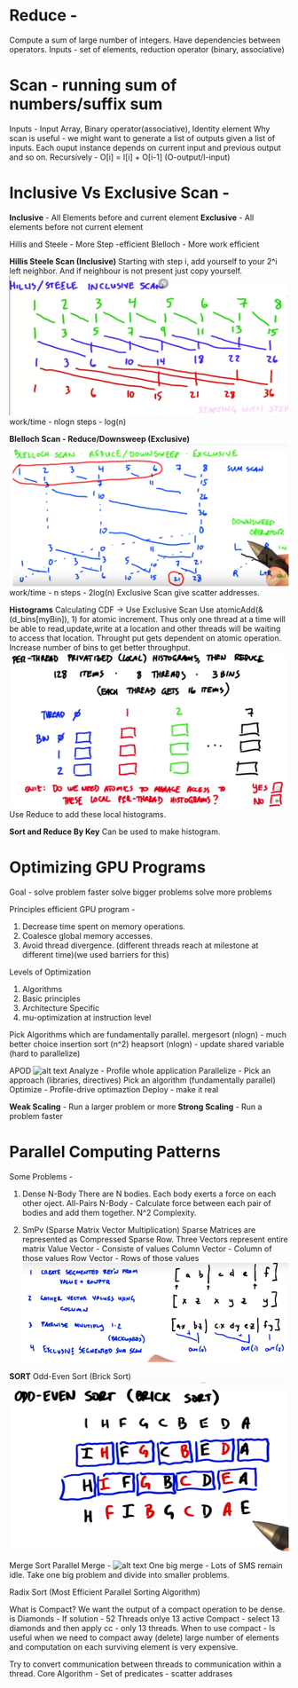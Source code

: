 # Reduce - 
Compute a sum of large number of integers.
Have dependencies between operators.
Inputs - set of elements, reduction operator (binary, associative)

# Scan - running sum of numbers/suffix sum
Inputs - Input Array, Binary operator(associative), Identity element
Why scan is useful - we might want to generate a list of outputs given a list of inputs. Each ouput instance depends on current input and previous output and so on.
Recursively - O[i] = I[i] + O[i-1]  (O-output/I-input)

# Inclusive Vs Exclusive Scan - 
**Inclusive** - All Elements before and current element
**Exclusive** - All elements before not current element

Hillis and Steele - More Step -efficient
Blelloch - More work efficient

**Hillis Steele Scan (Inclusive)**
Starting with step i, add yourself to your 2^i left neighbor. And if neighbour is not present just copy yourself.
![alt text](/src/HSscan.PNG)
work/time - nlogn
steps - log(n)

**Blelloch Scan - Reduce/Downsweep (Exclusive)**
![alt text](/src/Bscan.PNG)
work/time - n
steps - 2log(n)
Exclusive Scan give scatter addresses.

**Histograms**
Calculating CDF -> Use Exclusive Scan
Use atomicAdd(&(d_bins[myBin]), 1) for atomic increment. Thus only one thread at a time will be able to read,update,write at a location and other threads will be waiting to access that location.
Throught put gets dependent on atomic operation. Increase number of bins to get better throughput.
![alt text](/src/hist.PNG)
Use Reduce to add these local histograms.

**Sort and Reduce By Key**
Can be used to make histogram.


# Optimizing GPU Programs
Goal - solve problem faster
       solve bigger problems
       solve more problems

Principles efficient GPU program - 
1. Decrease time spent on memory operations.
2. Coalesce global memory accesses.
3. Avoid thread divergence. (different threads reach at milestone at different time)(we used barriers for this)

Levels of Optimization
1. Algorithms
2. Basic principles
3. Architecture Specific
4. mu-optimization at instruction level

Pick Algorithms which are fundamentally parallel.
mergesort (nlogn) - much better choice
insertion sort (n^2)
heapsort (nlogn) - update shared variable (hard to parallelize)

APOD 
![alt text](/src/apod.PNG)
Analyze - Profile whole application 
Parallelize - Pick an approach (libraries, directives)
              Pick an algorithm (fundamentally parallel)
Optimize - Profile-drive optimaztion
Deploy - make it real

**Weak Scaling** - Run a larger problem or more
**Strong Scaling** - Run a problem faster

# Parallel Computing Patterns

Some Problems - 
1. Dense N-Body
There are N bodies. Each body exerts a force on each other oject.
  All-Pairs N-Body - Calculate force between each pair of bodies and add them together.
  N^2 Complexity.

2. SmPv (Sparse Matrix Vector Multiplication)
Sparse Matrices are represented as Compressed Sparse Row.
Three Vectors represent entire matrix
Value Vector - Consiste of values
Column Vector - Column of those values
Row Vector - Rows of those values
![alt text](/src/smpv.PNG)

**SORT**
Odd-Even Sort (Brick Sort)
![alt text](/src/odd.PNG)

Merge Sort
Parallel Merge - 
![alt text](/src/merge.PNG)
One big merge - Lots of SMS remain idle.
Take one big problem and divide into smaller problems.

Radix Sort
(Most Efficient Parallel Sorting Algorithm)



What is Compact?
We want the output of a compact operation to be dense.
is Diamonds - 
If solution - 52 Threads onlye 13 active
Compact - select 13 diamonds and then apply cc - only 13 threads.
When to use compact - 
Is useful when we need to compact away (delete) large number of elements and computation on each surviving element is very expensive.

Try to convert communication between threads to communication within a thread.
Core Algorithm - 
Set of predicates - 
scatter addrases
